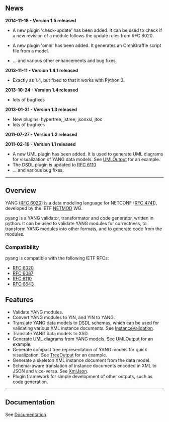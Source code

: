 ## News ##
**2014-11-18 - Version 1.5 released**

  * A new plugin 'check-update' has been added. It can be used to check if a new revision of a module follows the update rules from RFC 6020.

  * A new plugin 'omni' has been added.  It generates an OmniGraffle script file from a model.

  * ... and various other enhancements and bug fixes.

**2013-11-11 - Version 1.4.1 released**
  * Exactly as 1.4, but fixed to that it works with Python 3.

**2013-10-24 - Version 1.4 released**
  * lots of bugfixes

**2013-01-31 - Version 1.3 released**
  * New plugins: hypertree, jstree, jsonxsl, jtox
  * lots of bugfixes

**2011-07-27 - Version 1.2 released**

**2011-02-16 - Version 1.1 released**

  * A new UML plugin has been added. It is used to generate UML diagrams for visualization of YANG data models.  See [UMLOutput](UMLOutput) for an example.
  * The DSDL plugin is updated to [RFC 6110](http://www.rfc-editor.org/rfc/rfc6110.txt)
  * ... and various bug fixes.


---


## Overview ##

YANG ([RFC 6020](http://www.rfc-editor.org/rfc/rfc6020.txt)) is a data modeling language for NETCONF ([RFC 4741](http://www.rfc-editor.org/rfc/rfc4741.txt)), developed by the IETF [NETMOD](http://www.ietf.org/html.charters/netmod-charter.html) WG.

pyang is a YANG validator, transformator and code generator, written in python. It can be used to validate YANG modules for correctness, to transform YANG modules into other formats, and to generate code from the modules.

### Compatibility ###

pyang is compatible with the following IETF RFCs:

  * [RFC 6020](http://tools.ietf.org/html/rfc6020)
  * [RFC 6087](http://tools.ietf.org/html/rfc6087)
  * [RFC 6110](http://tools.ietf.org/html/rfc6110)
  * [RFC 6643](http://tools.ietf.org/html/rfc6643)

## Features ##

  * Validate YANG modules.
  * Convert YANG modules to YIN, and YIN to YANG.
  * Translate YANG data models to DSDL schemas, which can be used for
    validating various XML instance documents. See
    [InstanceValidation](InstanceValidation).
  * Translate YANG data models to XSD.
  * Generate UML diagrams from YANG models. See [UMLOutput](UMLOutput)
    for an example.
  * Generate compact tree representation of YANG models for quick
  visualization. See [TreeOutput](TreeOutput) for an example.
  * Generate a skeleton XML instance document from the data model.
  * Schema-aware translation of instance documents encoded in XML to
    JSON and vice-versa. See [XmlJson](XmlJson).
  * Plugin framework for simple development of other outputs, such as
    code generation.


---


## Documentation ##

See [Documentation](Documentation).
